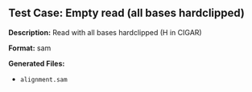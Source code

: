 ## Test Case: Empty read (all bases hardclipped)

**Description:** Read with all bases hardclipped (H in CIGAR)

**Format:** sam

**Generated Files:**
- `alignment.sam`
